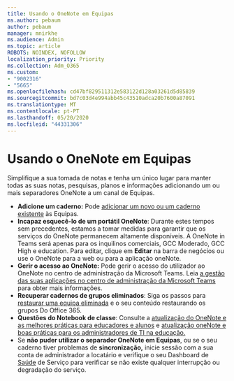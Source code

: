```yaml
---
title: Usando o OneNote em Equipas
ms.author: pebaum
author: pebaum
manager: mnirkhe
ms.audience: Admin
ms.topic: article
ROBOTS: NOINDEX, NOFOLLOW
localization_priority: Priority
ms.collection: Adm_O365
ms.custom:
- "9002316"
- "5665"
ms.openlocfilehash: cd47bf829511312e583122d128a03261d5d85839
ms.sourcegitcommit: bd7c03d4e994abb45c43510adca20b7600a87091
ms.translationtype: MT
ms.contentlocale: pt-PT
ms.lasthandoff: 05/20/2020
ms.locfileid: "44331306"
---
```

# <a name="using-onenote-in-teams"></a>Usando o OneNote em Equipas

Simplifique a sua tomada de notas e tenha um único lugar para manter todas as suas notas, pesquisas, planos e informações adicionando um ou mais separadores OneNote a um canal de Equipas.

- **Adicione um caderno:** Pode [adicionar um novo ou um caderno existente](https://support.microsoft.com/en-us/office/add-a-onenote-notebook-to-teams-0ec78cc3-ba3b-4279-a88e-aa40af9865c2) às Equipas.
- **Incapaz esquecê-lo de um portátil OneNote**: Durante estes tempos sem precedentes, estamos a tomar medidas para garantir que os serviços do OneNote permanecem altamente disponíveis.  A OneNote in Teams será apenas para os inquilinos comerciais, GCC Moderado, GCC High e education. Para editar, clique em **Editar** na barra de negócios ou use o OneNote para a web ou para a aplicação oneNote.
- **Gerir o acesso ao OneNote:** Pode gerir o acesso do utilizador ao OneNote no centro de administração da Microsoft Teams. Leia [a gestão das suas aplicações no centro de administração da Microsoft Teams](https://docs.microsoft.com/MicrosoftTeams/manage-apps) para obter mais informações.
- **Recuperar cadernos de grupos eliminados**: Siga os passos para [restaurar uma equipa eliminada](https://docs.microsoft.com/microsoftteams/archive-or-delete-a-team#restore-a-deleted-team) e o seu conteúdo restaurando os grupos Do Office 365.
- **Questões do Notebook de classe**: Consulte a [atualização do OneNote e as melhores práticas para educadores e alunos](https://support.office.com/article/onenote-update-and-best-practices-for-educators-and-students-dde775f0-8b06-4263-8b54-1e9ddc3dd146) e [atualização oneNote e boas práticas para os administradores de TI na educação.](https://support.office.com/article/onenote-update-and-best-practices-for-it-admins-in-education-9d78f2b2-5e25-4288-b597-b4ba463c7b46?ui=en-US&rs=en-US&ad=US)
- Se **não puder utilizar o separador OneNote em Equipas**, ou se o seu caderno tiver problemas de **sincronização,** inicie sessão com a sua conta de administrador a locatário e verifique o seu Dashboard de [Saúde](https://docs.microsoft.com/office365/enterprise/view-service-health) de Serviço para verificar se não existe qualquer interrupção ou degradação do serviço.
